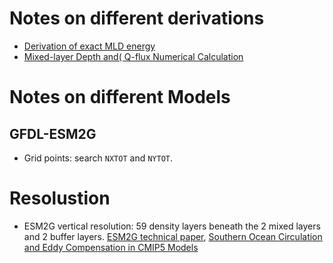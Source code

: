 # Notes on different derivations
- [Derivation of exact MLD energy](https://www.sharelatex.com/read/xqqjhbzxnqvb)
- [Mixed-layer Depth and( Q-flux Numerical Calculation](https://www.sharelatex.com/read/ffhwmpjxwbht)



# Notes on different Models

## GFDL-ESM2G

 - Grid points: search `NXTOT` and `NYTOT`.




# Resolustion
- ESM2G vertical resolution: 59 density layers beneath the 2 mixed layers and 2 buffer layers. [ESM2G technical paper](https://journals.ametsoc.org/doi/pdf/10.1175/JCLI-D-11-00560.1), [Southern Ocean Circulation and Eddy Compensation in CMIP5 Models](https://journals.ametsoc.org/doi/pdf/10.1175/JCLI-D-12-00504.1)




